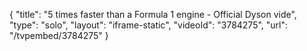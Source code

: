 {
    "title": "5 times faster than a Formula 1 engine - Official Dyson vide",
    "type": "solo",
    "layout": "iframe-static",
    "videoId": "3784275",
    "url": "\/tvpembed\/3784275"
}